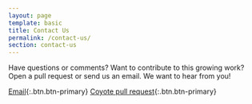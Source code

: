 ```yaml
---
layout: page
template: basic
title: Contact Us
permalink: /contact-us/
section: contact-us
---
```


Have questions or comments?  Want to contribute to this growing work? Open a pull request or send us an email. We want to hear from you!


[Email](mailto:coyote@microsoft.com){:.btn.btn-primary}
[Coyote pull request](https://github.com/microsoft/coyote/pulls){:.btn.btn-primary}

